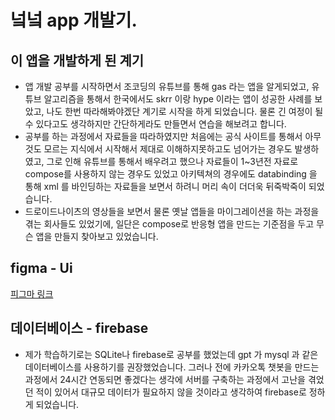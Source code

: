 # 넠넠 app 개발기.

## 이 앱을 개발하게 된 계기
  - 앱 개발 공부를 시작하면서 조코딩의 유튜브를 통해 gas 라는 앱을 알게되었고, 유튜브 알고리즘을 통해서 한국에서도 skrr 이랑 hype 이라는 앱이 성공한 사례를 보았고, 나도 한번 따라해봐야겠단 계기로 시작을 하게 되었습니다. 물론 긴 여정이 될 수 있다고도 생각하지만 간단하게라도 만들면서 연습을 해보려고 합니다.
  - 공부를 하는 과정에서 자료들을 따라하였지만 처음에는 공식 사이트를 통해서 아무것도 모르는 지식에서 시작해서 제대로 이해하지못하고도 넘어가는 경우도 발생하였고, 그로 인해 유튜브를 통해서 배우려고 했으나 자료들이 1~3년전 자료로 compose를 사용하지 않는 경우도 있었고 아키텍쳐의 경우에도 databinding 을 통해 xml 를 바인딩하는 자료들을 보면서 하려니 머리 속이 더더욱 뒤죽박죽이 되었습니다.
  - 드로이드나이츠의 영상들을 보면서 물론 옛날 앱들을 마이그레이션을 하는 과정을 겪는 회사들도 있었기에, 일단은 compose로 반응형 앱을 만드는 기준점을 두고 무슨 앱을 만들지 찾아보고 있었습니다.


## figma - Ui

[피그마 링크](https://www.figma.com/design/qHDP0jbsqmy2GClC1Y3vIL/Untitled?node-id=0-1&t=zKGhhkZZQ8tGe6MS-0)


## 데이터베이스 - firebase

- 제가 학습하기로는 SQLite나 firebase로 공부를 했었는데 gpt 가 mysql 과 같은 데이터베이스를 사용하기를 권장했었습니다. 그러나 전에 카카오톡 챗봇을 만드는 과정에서 24시간 연동되면 좋겠다는 생각에 서버를 구축하는 과정에서 고난을 겪었던 적이 있어서 대규모 데이터가 필요하지 않을 것이라고 생각하여 firebase로 정하게 되었습니다.

